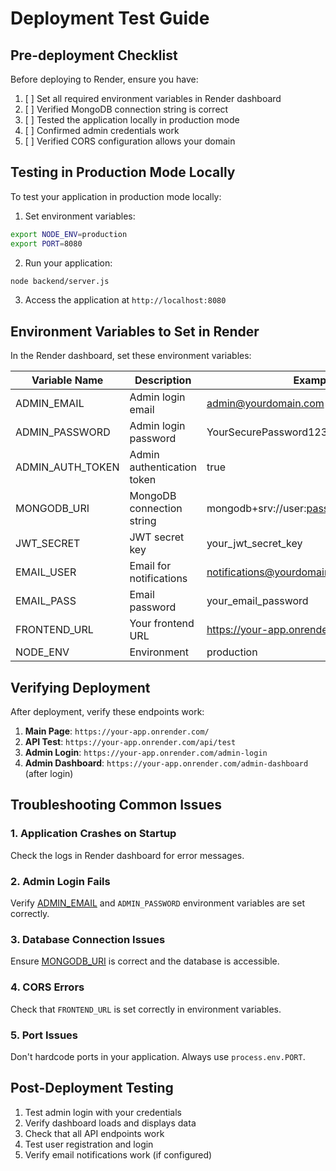 # Deployment Test Guide

## Pre-deployment Checklist

Before deploying to Render, ensure you have:

1. [ ] Set all required environment variables in Render dashboard
2. [ ] Verified MongoDB connection string is correct
3. [ ] Tested the application locally in production mode
4. [ ] Confirmed admin credentials work
5. [ ] Verified CORS configuration allows your domain

## Testing in Production Mode Locally

To test your application in production mode locally:

1. Set environment variables:
```bash
export NODE_ENV=production
export PORT=8080
```

2. Run your application:
```bash
node backend/server.js
```

3. Access the application at `http://localhost:8080`

## Environment Variables to Set in Render

In the Render dashboard, set these environment variables:

| Variable Name | Description | Example Value |
|---------------|-------------|---------------|
| ADMIN_EMAIL | Admin login email | admin@yourdomain.com |
| ADMIN_PASSWORD | Admin login password | YourSecurePassword123 |
| ADMIN_AUTH_TOKEN | Admin authentication token | true |
| MONGODB_URI | MongoDB connection string | mongodb+srv://user:pass@cluster.mongodb.net/db |
| JWT_SECRET | JWT secret key | your_jwt_secret_key |
| EMAIL_USER | Email for notifications | notifications@yourdomain.com |
| EMAIL_PASS | Email password | your_email_password |
| FRONTEND_URL | Your frontend URL | https://your-app.onrender.com |
| NODE_ENV | Environment | production |

## Verifying Deployment

After deployment, verify these endpoints work:

1. **Main Page**: `https://your-app.onrender.com/`
2. **API Test**: `https://your-app.onrender.com/api/test`
3. **Admin Login**: `https://your-app.onrender.com/admin-login`
4. **Admin Dashboard**: `https://your-app.onrender.com/admin-dashboard` (after login)

## Troubleshooting Common Issues

### 1. Application Crashes on Startup
Check the logs in Render dashboard for error messages.

### 2. Admin Login Fails
Verify [ADMIN_EMAIL](file://c:\Users\Ajay\Videos\blood%20donation\backend\routes\admin.js#L24-L24) and `ADMIN_PASSWORD` environment variables are set correctly.

### 3. Database Connection Issues
Ensure [MONGODB_URI](file://c:\Users\Ajay\Videos\blood%20donation\backend\server.js#L14-L14) is correct and the database is accessible.

### 4. CORS Errors
Check that `FRONTEND_URL` is set correctly in environment variables.

### 5. Port Issues
Don't hardcode ports in your application. Always use `process.env.PORT`.

## Post-Deployment Testing

1. Test admin login with your credentials
2. Verify dashboard loads and displays data
3. Check that all API endpoints work
4. Test user registration and login
5. Verify email notifications work (if configured)